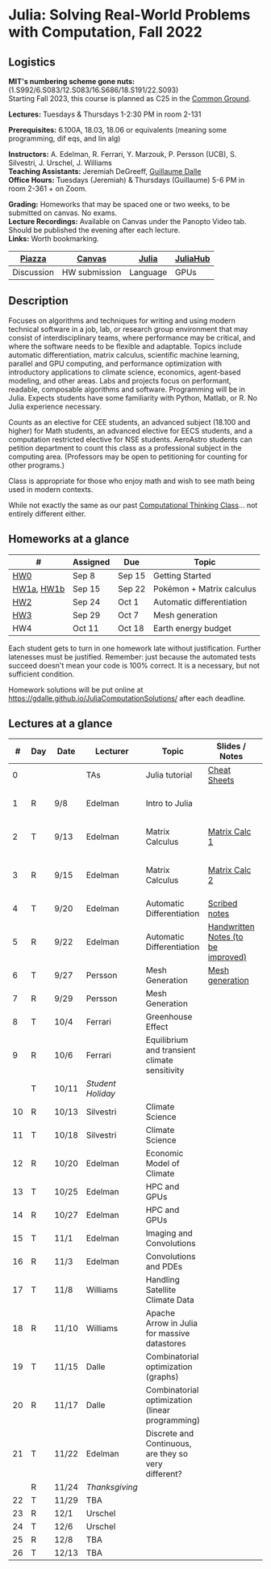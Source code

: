 # Julia: Solving Real-World Problems with Computation, Fall 2022

## Logistics

**MIT's numbering scheme gone nuts:** (1.S992/6.S083/12.S083/16.S686/18.S191/22.S093)  
Starting Fall 2023, this course is planned as C25 in the [Common Ground](https://computing.mit.edu/cross-cutting/common-ground-for-computing-education/common-ground-subjects/).  

**Lectures:** Tuesdays & Thursdays 1-2:30 PM in room 2-131  

**Prerequisites:** 6.100A, 18.03, 18.06 or equivalents (meaning some programming, dif eqs, and lin alg) 

**Instructors:** A. Edelman, R. Ferrari, Y. Marzouk, P. Persson (UCB), S. Silvestri, J. Urschel, J. Williams  
**Teaching Assistants:** Jeremiah DeGreeff, [Guillaume Dalle](https://gdalle.github.io/)  
**Office Hours:** Tuesdays (Jeremiah) & Thursdays (Guillaume) 5-6 PM in room 2-361 + on Zoom.

**Grading:** Homeworks that may be spaced one or two weeks, to be submitted on canvas. No exams.  
**Lecture Recordings:** Available on Canvas under the Panopto Video tab. Should be published the evening after each lecture.  
**Links:** Worth bookmarking.  

| [Piazza](https://piazza.com/mit/fall2022/179e6) | [Canvas](https://canvas.mit.edu/courses/15758) | [Julia](https://julialang.org/) | [JuliaHub](https://juliahub.com/ui/Home) |
| ----------------------------------------------- | ---------------------------------------------- | ------------------------------- | ---------------------------------------- |
| Discussion                                      | HW submission                                  | Language                        | GPUs                                     |

## Description

Focuses on algorithms and techniques for writing and using modern technical software in a job, lab, or research group environment that may consist of interdisciplinary teams, where performance may be critical, and where the software needs to be flexible and adaptable. Topics include automatic differentiation, matrix calculus, scientific machine learning, parallel and GPU computing, and performance optimization with introductory applications to climate science, economics, agent-based modeling, and other areas. Labs and projects focus on performant, readable, composable algorithms and software. Programming will be in Julia. Expects students have some familiarity with Python, Matlab, or R. No Julia experience necessary.

Counts as an elective for CEE students, an advanced subject (18.100 and higher) for Math students, an advanced elective for EECS students, and a computation restricted elective for NSE students. AeroAstro students can petition department to count this class as a professional subject in the computing area.
(Professors may be open to petitioning for counting for other programs.)

Class is appropriate for those who enjoy math and wish to see math being used in modern contexts.

While not exactly the same as our past [Computational Thinking Class](https://computationalthinking.mit.edu/Spring21/)... not entirely different either.

## Homeworks at a glance

| #                                                                                                      | Assigned | Due    | Topic                     |
| ------------------------------------------------------------------------------------------------------ | -------- | ------ | ------------------------- |
| [HW0](https://mit-c25.netlify.app/homeworks/hw0)                                                       | Sep 8    | Sep 15 | Getting Started           |
| [HW1a](https://mit-c25.netlify.app/homeworks/hw1a), [HW1b](https://mit-c25.netlify.app/homeworks/hw1b) | Sep 15   | Sep 22 | Pokémon + Matrix calculus |
| [HW2](https://mit-c25.netlify.app/homeworks/hw2)                                                       | Sep 24   | Oct 1  | Automatic differentiation |
| [HW3](https://mit-c25.netlify.app/homeworks/hw3)                                                       | Sep 29   | Oct 7  | Mesh generation           |
| HW4                                                                                                    | Oct 11   | Oct 18 | Earth energy budget       |

Each student gets to turn in one homework late without justification. Further latenesses must be justified.
Remember: just because the automated tests succeed doesn't mean your code is 100% correct.
It is a necessary, but not sufficient condition.

Homework solutions will be put online at <https://gdalle.github.io/JuliaComputationSolutions/> after each deadline.

## Lectures at a glance

| #   | Day | Date  | Lecturer          | Topic                                                | Slides / Notes                                                                                                                      | Notebooks                                                                                                                                                                                                   |
| --- | --- | ----- | ----------------- | ---------------------------------------------------- | ----------------------------------------------------------------------------------------------------------------------------------- | ----------------------------------------------------------------------------------------------------------------------------------------------------------------------------------------------------------- |
| 0   |     |       | TAs               | Julia tutorial                                       | [Cheat Sheets](https://computationalthinking.mit.edu/Spring21/cheatsheets/)                                                         | [Intro to Julia](https://gdalle.github.io/IntroJulia/), [Tutorial](https://mit-c25.netlify.app/notebooks/0_julia_tutorial)                                                                                  |
| 1   | R   | 9/8   | Edelman           | Intro to Julia                                       |                                                                                                                                     | [Hyperbolic Corgi](https://mit-c25.netlify.app/notebooks/1_hyperbolic_corgi), [Images](https://mit-c25.netlify.app/notebooks/1_images), [Abstraction](https://mit-c25.netlify.app/notebooks/1_abstraction), |
| 2   | T   | 9/13  | Edelman           | Matrix Calculus                                      | [Matrix Calc 1](https://docs.google.com/presentation/d/1TGZ5I3ZP907-itZrslKF4miReNzV1dAOXNU4QMCHkd8/edit#slide=id.p)                | [Matrix Jacobians](<https://mit-c25.netlify.app/notebooks/2_matrix_jacobians>), [Finite Differences](<https://mit-c25.netlify.app/notebooks/2_finite_differences>)                                          |
| 3   | R   | 9/15  | Edelman           | Matrix Calculus                                      | [Matrix Calc 2](https://docs.google.com/presentation/d/1IuwijmdWCes1Quh1gJxbHoMbA50Tk0xxXnaPvu3tQjQ/edit#slide=id.g15504621cdd_0_0) | [Linear Transformations](https://mit-c25.netlify.app/notebooks/3_linear_transformations), [Symmetric Eigenproblems](https://mit-c25.netlify.app/notebooks/3_symmetric_eigenvalue_derivatives)               |
| 4   | T   | 9/20  | Edelman           | Automatic Differentiation                            | [Scribed notes](https://hackmd.io/L2asbUw4RMCtGbknFOmTWw)                                                                           |
| 5   | R   | 9/22  | Edelman           | Automatic Differentiation                            | [Handwritten Notes (to be improved)](https://github.com/mitmath/JuliaComputation/blob/main/slides/ad_handwritten.pdf)               | [Reverse Mode AutoDiff Demo](https://simeonschaub.github.io/ReverseModePluto/notebook.html)                                                                                                                 |
| 6   | T   | 9/27  | Persson           | Mesh Generation                                      | [Mesh generation](slides/mesh_generation.pdf)                                                                                       | [Computational Geometry](https://mit-c25.netlify.app/notebooks/4_computational_geometry)                                                                                                                    |
| 7   | R   | 9/29  | Persson           | Mesh Generation                                      |                                                                                                                                     |
| 8   | T   | 10/4  | Ferrari           | Greenhouse Effect                                    |                                                                                                                                     | [Greenhouse effect](https://mit-c25.netlify.app/notebooks/8_greenhouse_effect)                                                                                                                              |
| 9   | R   | 10/6  | Ferrari           | Equilibrium and transient climate sensitivity        |
|     | T   | 10/11 | *Student Holiday* |                                                      |
| 10  | R   | 10/13 | Silvestri         | Climate Science                                      |
| 11  | T   | 10/18 | Silvestri         | Climate Science                                      |
| 12  | R   | 10/20 | Edelman           | Economic Model of Climate                            |
| 13  | T   | 10/25 | Edelman           | HPC and GPUs                                         |
| 14  | R   | 10/27 | Edelman           | HPC and GPUs                                         |
| 15  | T   | 11/1  | Edelman           | Imaging and Convolutions                             |
| 16  | R   | 11/3  | Edelman           | Convolutions and PDEs                                |
| 17  | T   | 11/8  | Williams          | Handling Satellite Climate Data                      |
| 18  | R   | 11/10 | Williams          | Apache Arrow in Julia for massive datastores         |
| 19  | T   | 11/15 | Dalle             | Combinatorial optimization (graphs)                  |
| 20  | R   | 11/17 | Dalle             | Combinatorial optimization (linear programming)      |
| 21  | T   | 11/22 | Edelman           | Discrete and Continuous, are they so very different? |
|     | R   | 11/24 | *Thanksgiving*    |                                                      |
| 22  | T   | 11/29 | TBA               |                                                      |
| 23  | R   | 12/1  | Urschel           |                                                      |
| 24  | T   | 12/6  | Urschel           |                                                      |
| 25  | R   | 12/8  | TBA               |                                                      |
| 26  | T   | 12/13 | TBA               |                                                      |

